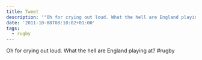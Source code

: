```yaml
---
title: Tweet
description: '"Oh for crying out loud. What the hell are England playing at? #rugby"'
date: '2011-10-08T08:10:02+01:00'
tags:
  - rugby
---
```

Oh for crying out loud. What the hell are England playing at? #rugby
